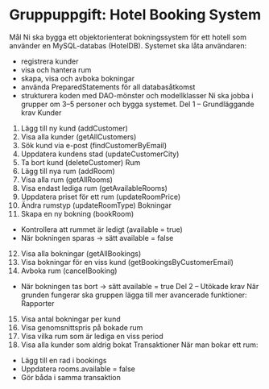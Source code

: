 # Gruppuppgift: Hotel Booking System
Mål
Ni ska bygga ett objektorienterat bokningssystem för ett hotell som använder en
MySQL-databas (HotelDB).
Systemet ska låta användaren:
* registrera kunder
* visa och hantera rum
* skapa, visa och avboka bokningar
* använda PreparedStatements för all databasåtkomst
* strukturera koden med DAO-mönster och modellklasser
Ni ska jobba i grupper om 3–5 personer och bygga systemet.
Del 1 – Grundläggande krav
Kunder
1. Lägg till ny kund (addCustomer)
2. Visa alla kunder (getAllCustomers)
3. Sök kund via e-post (findCustomerByEmail)
4. Uppdatera kundens stad (updateCustomerCity)
5. Ta bort kund (deleteCustomer)
Rum
6. Lägg till nya rum (addRoom)
7. Visa alla rum (getAllRooms)
8. Visa endast lediga rum (getAvailableRooms)
9. Uppdatera priset för ett rum (updateRoomPrice)
10. Ändra rumstyp (updateRoomType)
Bokningar
11. Skapa en ny bokning (bookRoom)
* Kontrollera att rummet är ledigt (available = true)
* När bokningen sparas → sätt available = false
12. Visa alla bokningar (getAllBookings)
13. Visa bokningar för en viss kund (getBookingsByCustomerEmail)
14. Avboka rum (cancelBooking)
* När bokningen tas bort → sätt available = true
Del 2 – Utökade krav
När grunden fungerar ska gruppen lägga till mer avancerade funktioner:
Rapporter
15. Visa antal bokningar per kund
16. Visa genomsnittspris på bokade rum
17. Visa vilka rum som är lediga en viss period
18. Visa alla kunder som aldrig bokat
Transaktioner
När man bokar ett rum:
* Lägg till en rad i bookings
* Uppdatera rooms.available = false
* Gör båda i samma transaktion
